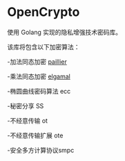 # OpenCrypto

使用 Golang 实现的隐私增强技术密码库。

该库将包含以下加密算法：

-加法同态加密 [paillier](https://github.com/OpenMPC-Lab/OpenCrypto/tree/main/paillier)

-乘法同态加密 [elgamal](https://github.com/OpenMPC-Lab/OpenCrypto/tree/main/elgamal)

-椭圆曲线密码算法 ecc

-秘密分享 SS

-不经意传输 ot

-不经意传输扩展 ote

-安全多方计算协议smpc
